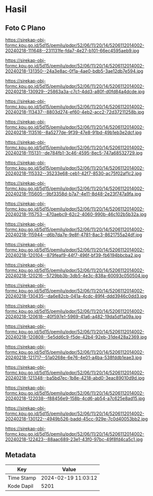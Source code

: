 # Hasil

## Foto C Plano

https://sirekap-obj-formc.kpu.go.id/5d15/pemilu/pdpr/52/06/11/20/14/5206112014002-20240218-111648--231131fe-fda7-4e27-b101-66ec4595aeb9.jpg

https://sirekap-obj-formc.kpu.go.id/5d15/pemilu/pdpr/52/06/11/20/14/5206112014002-20240218-131350--24a3e8ac-0f1a-4ae0-bdb5-3ae12db7e594.jpg

https://sirekap-obj-formc.kpu.go.id/5d15/pemilu/pdpr/52/06/11/20/14/5206112014002-20240218-130929--25863a3a-c7c1-4dd3-a80f-d0fd84a4dcde.jpg

https://sirekap-obj-formc.kpu.go.id/5d15/pemilu/pdpr/52/06/11/20/14/5206112014002-20240218-113437--8803d274-ef60-4eb2-acc2-72d37211258b.jpg

https://sirekap-obj-formc.kpu.go.id/5d15/pemilu/pdpr/52/06/11/20/14/5206112014002-20240218-113516--8a5277de-9f39-47e8-91bd-49b1eb3e2dcf.jpg

https://sirekap-obj-formc.kpu.go.id/5d15/pemilu/pdpr/52/06/11/20/14/5206112014002-20240218-115131--de784fb1-3c46-4595-8ec5-747a68532729.jpg

https://sirekap-obj-formc.kpu.go.id/5d15/pemilu/pdpr/52/06/11/20/14/5206112014002-20240218-115332--35233e68-ceb1-42f7-8530-ac75f02af1c2.jpg

https://sirekap-obj-formc.kpu.go.id/5d15/pemilu/pdpr/52/06/11/20/14/5206112014002-20240218-115605--9bf3358d-b7a7-4e11-8d48-2e23f747a9fa.jpg

https://sirekap-obj-formc.kpu.go.id/5d15/pemilu/pdpr/52/06/11/20/14/5206112014002-20240218-115753--470aebc9-62c2-4060-990b-46c102b5b32a.jpg

https://sirekap-obj-formc.kpu.go.id/5d15/pemilu/pdpr/52/06/11/20/14/5206112014002-20240218-115944--d6b7da7e-9e8f-4781-8ac3-8621755a24df.jpg

https://sirekap-obj-formc.kpu.go.id/5d15/pemilu/pdpr/52/06/11/20/14/5206112014002-20240218-120104--879feaf9-44f7-496f-bf39-fb6194bbcba2.jpg

https://sirekap-obj-formc.kpu.go.id/5d15/pemilu/pdpr/52/06/11/20/14/5206112014002-20240218-120216--5729bb3b-3db5-4e3c-838a-60093c050504.jpg

https://sirekap-obj-formc.kpu.go.id/5d15/pemilu/pdpr/52/06/11/20/14/5206112014002-20240218-130435--da6e82cb-041a-4cdc-89f4-ddd3946c0dd3.jpg

https://sirekap-obj-formc.kpu.go.id/5d15/pemilu/pdpr/52/06/11/20/14/5206112014002-20240218-120618--40f597e1-5969-41a6-a482-19da5df1a09a.jpg

https://sirekap-obj-formc.kpu.go.id/5d15/pemilu/pdpr/52/06/11/20/14/5206112014002-20240218-120808--5e5dd6c9-f5de-42b4-92eb-31de428a2369.jpg

https://sirekap-obj-formc.kpu.go.id/5d15/pemilu/pdpr/52/06/11/20/14/5206112014002-20240218-121717--51a0268e-6e76-4e01-a4ba-538fddb1eae3.jpg

https://sirekap-obj-formc.kpu.go.id/5d15/pemilu/pdpr/52/06/11/20/14/5206112014002-20240218-121348--ba5bd7ec-1b8e-4218-abd0-3eac89010d9d.jpg

https://sirekap-obj-formc.kpu.go.id/5d15/pemilu/pdpr/52/06/11/20/14/5206112014002-20240218-122038--f88456e9-158b-4cd6-ab54-a7c625e8ad15.jpg

https://sirekap-obj-formc.kpu.go.id/5d15/pemilu/pdpr/52/06/11/20/14/5206112014002-20240218-130122--4949b526-badd-45cc-929e-7c0d40053bb2.jpg

https://sirekap-obj-formc.kpu.go.id/5d15/pemilu/pdpr/52/06/11/20/14/5206112014002-20240218-122423--88aac689-23e1-43f0-97bc-49f8fd4ca5c1.jpg


## Metadata

| Key        | Value               |
| ---------- | ------------------- |
| Time Stamp | 2024-02-19 11:03:12 |
| Kode Dapil | 5201                |



